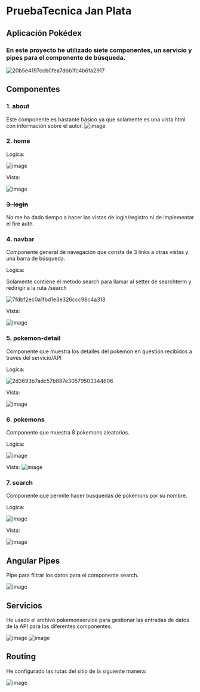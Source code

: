 # PruebaTecnica Jan Plata

## Aplicación Pokédex

### En este proyecto he utilizado siete componentes, un servicio y pipes para el componente de búsqueda.
![20b5e4197ccb0fea7dbb1fc4b6fa2917](https://github.com/GitJanPlata/jpg-fe-gc-PruebaTecnica/assets/96839905/630bc313-c261-49e1-a354-3fc3511b96c0)

## Componentes 

### 1. about
Este componente es bastante bàsico ya que solamente es una vista html con información sobre el autor.
![image](https://github.com/GitJanPlata/jpg-fe-gc-PruebaTecnica/assets/96839905/3bdc58b7-2851-4040-beba-4ac0b61be1b0)


### 2. home

Lógica:

![image](https://github.com/GitJanPlata/jpg-fe-gc-PruebaTecnica/assets/96839905/b79de28b-3ecf-4b88-b868-d993502e527f)

Vista:

![image](https://github.com/GitJanPlata/jpg-fe-gc-PruebaTecnica/assets/96839905/df44d130-763a-47b6-97fd-471f87125614)


### ~~3. login~~

No me ha dado tiempo a hacer las vistas de login/registro ni de implementar el fire auth.

### 4. navbar 
Componente general de navegación que consta de 3 links a otras vistas y una barra de búsqueda.

Lógica:

Solamente contiene el metodo search para llamar al setter de searchterm y redirigir a la ruta /search

![7fdbf2ec0a1fbd1e3e326ccc98c4a318](https://github.com/GitJanPlata/jpg-fe-gc-PruebaTecnica/assets/96839905/b3e3813d-1a85-46ff-a9aa-6beb5d625a26)

Vista:

![image](https://github.com/GitJanPlata/jpg-fe-gc-PruebaTecnica/assets/96839905/f593aee3-377c-47b1-823f-869da923b1d1)



### 5. pokemon-detail
Componente que muestra los detalles del pokemon en questión recibidos a través del servicio/API

Lógica:

![2d3693b7adc57b887e30579503344606](https://github.com/GitJanPlata/jpg-fe-gc-PruebaTecnica/assets/96839905/0dd77556-8ded-4c06-a29c-093f686b4b33)

Vista:

![image](https://github.com/GitJanPlata/jpg-fe-gc-PruebaTecnica/assets/96839905/3116a5e6-23db-4286-b0f9-4eb951b7679b)


### 6. pokemons
Componente que muestra 8 pokemons aleatorios.

Lógica:

![image](https://github.com/GitJanPlata/jpg-fe-gc-PruebaTecnica/assets/96839905/913da581-48cd-4df8-8ac1-23627a1f4ead)

Vista:
![image](https://github.com/GitJanPlata/jpg-fe-gc-PruebaTecnica/assets/96839905/307ce301-f8ab-4870-8178-169b3129c8c6)


### 7. search
Componente que permite hacer busquedas de pokemons por su nombre.

Lógica:

![image](https://github.com/GitJanPlata/jpg-fe-gc-PruebaTecnica/assets/96839905/c4bc5ae9-09be-4d6e-a14c-419d7a5032b4)

Vista:

![image](https://github.com/GitJanPlata/jpg-fe-gc-PruebaTecnica/assets/96839905/1df158bb-512a-40e7-95e3-4abe56043bc3)

## Angular Pipes

Pipe para filtrar los datos para el componente search.

![image](https://github.com/GitJanPlata/jpg-fe-gc-PruebaTecnica/assets/96839905/97041e7f-dbc0-4ea1-a9ef-6a2724bafb56)

## Servicios

He usado el archivo pokemonservice para gestionar las entradas de datos de la API para los diferentes componentes.

![image](https://github.com/GitJanPlata/jpg-fe-gc-PruebaTecnica/assets/96839905/634d7ec2-1889-4990-9fde-8e7b500932db)
![image](https://github.com/GitJanPlata/jpg-fe-gc-PruebaTecnica/assets/96839905/54433402-59d2-4295-8f41-f8bde904ba62)

## Routing

He configurado las rutas del sitio de la siguiente manera:

![image](https://github.com/GitJanPlata/jpg-fe-gc-PruebaTecnica/assets/96839905/2647a03c-ab97-4ccc-b836-1eb8bde02659)





